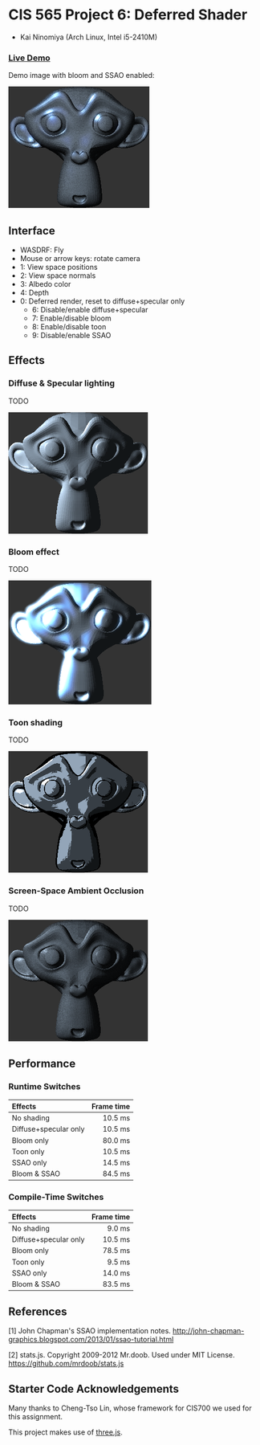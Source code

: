 CIS 565 Project 6: Deferred Shader
==================================

* Kai Ninomiya (Arch Linux, Intel i5-2410M)

### [Live Demo](https://kainino0x.github.io/Project6-DeferredShader/)

Demo image with bloom and SSAO enabled:

![](images/bloom_ssao.png)


Interface
---------

* WASDRF: Fly
* Mouse or arrow keys: rotate camera
* 1: View space positions
* 2: View space normals
* 3: Albedo color
* 4: Depth
* 0: Deferred render, reset to diffuse+specular only
  * 6: Disable/enable diffuse+specular
  * 7: Enable/disable bloom
  * 8: Enable/disable toon
  * 9: Disable/enable SSAO


Effects
-------

### Diffuse & Specular lighting

TODO

![](images/diffuse.png)


### Bloom effect

TODO

![](images/bloom.png)


### Toon shading

TODO

![](images/toon.png)


### Screen-Space Ambient Occlusion

TODO

![](images/with_ssao.png)


Performance
-----------

### Runtime Switches

| Effects               | Frame time |
|:--------------------- | ----------:|
| No shading            |    10.5 ms |
| Diffuse+specular only |    10.5 ms |
| Bloom only            |    80.0 ms |
| Toon only             |    10.5 ms |
| SSAO only             |    14.5 ms |
| Bloom & SSAO          |    84.5 ms |


### Compile-Time Switches

| Effects               | Frame time |
|:--------------------- | ----------:|
| No shading            |     9.0 ms |
| Diffuse+specular only |    10.5 ms |
| Bloom only            |    78.5 ms |
| Toon only             |     9.5 ms |
| SSAO only             |    14.0 ms |
| Bloom & SSAO          |    83.5 ms |


References
----------

[1] John Chapman's SSAO implementation notes.
    http://john-chapman-graphics.blogspot.com/2013/01/ssao-tutorial.html

[2] stats.js. Copyright 2009-2012 Mr.doob. Used under MIT License.
    https://github.com/mrdoob/stats.js


Starter Code Acknowledgements
-----------------------------

Many thanks to Cheng-Tso Lin, whose framework for CIS700 we used for this
assignment.

This project makes use of [three.js](http://www.threejs.org).
